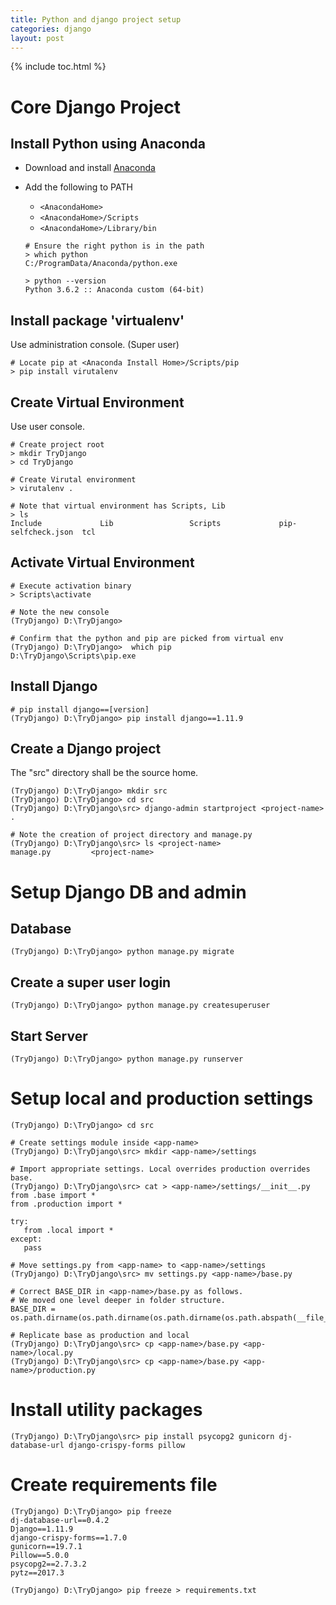 ```yaml
---
title: Python and django project setup
categories: django
layout: post
---
```


{% include toc.html %}

# Core Django Project

## Install Python using Anaconda

- Download and install [Anaconda](https://www.anaconda.com/download/) 

- Add the following to PATH

  - `<AnacondaHome>` 
  - `<AnacondaHome>/Scripts`
  - `<AnacondaHome>/Library/bin`

  ```shell
  # Ensure the right python is in the path
  > which python
  C:/ProgramData/Anaconda/python.exe

  > python --version
  Python 3.6.2 :: Anaconda custom (64-bit)
  ```

## Install package 'virtualenv'

Use administration console. (Super user)

```shell
# Locate pip at <Anaconda Install Home>/Scripts/pip
> pip install virutalenv
```

## Create Virtual Environment

Use user console.

```shell
# Create project root
> mkdir TryDjango
> cd TryDjango

# Create Virutal environment
> virutalenv .

# Note that virtual environment has Scripts, Lib
> ls
Include             Lib                 Scripts             pip-selfcheck.json  tcl
```

## Activate Virtual Environment

```shell
# Execute activation binary
> Scripts\activate

# Note the new console
(TryDjango) D:\TryDjango> 

# Confirm that the python and pip are picked from virtual env
(TryDjango) D:\TryDjango>  which pip
D:\TryDjango\Scripts\pip.exe
```

## Install Django

```shell
# pip install django==[version]
(TryDjango) D:\TryDjango> pip install django==1.11.9
```

## Create a Django project

The "src" directory shall be the source home.

```shell
(TryDjango) D:\TryDjango> mkdir src
(TryDjango) D:\TryDjango> cd src
(TryDjango) D:\TryDjango\src> django-admin startproject <project-name> .

# Note the creation of project directory and manage.py
(TryDjango) D:\TryDjango\src> ls <project-name>
manage.py         <project-name>
```

# Setup Django DB and admin

## Database

```
(TryDjango) D:\TryDjango> python manage.py migrate
```

## Create a super user login

```
(TryDjango) D:\TryDjango> python manage.py createsuperuser
```

## Start Server

```
(TryDjango) D:\TryDjango> python manage.py runserver
```

# Setup local and production settings

```shell
(TryDjango) D:\TryDjango> cd src

# Create settings module inside <app-name>
(TryDjango) D:\TryDjango\src> mkdir <app-name>/settings

# Import appropriate settings. Local overrides production overrides base.
(TryDjango) D:\TryDjango\src> cat > <app-name>/settings/__init__.py
from .base import *
from .production import *

try:
   from .local import *
except:
   pass

# Move settings.py from <app-name> to <app-name>/settings
(TryDjango) D:\TryDjango\src> mv settings.py <app-name>/base.py

# Correct BASE_DIR in <app-name>/base.py as follows. 
# We moved one level deeper in folder structure.
BASE_DIR = os.path.dirname(os.path.dirname(os.path.dirname(os.path.abspath(__file__))))

# Replicate base as production and local
(TryDjango) D:\TryDjango\src> cp <app-name>/base.py <app-name>/local.py
(TryDjango) D:\TryDjango\src> cp <app-name>/base.py <app-name>/production.py
```

# Install utility packages

```
(TryDjango) D:\TryDjango\src> pip install psycopg2 gunicorn dj-database-url django-crispy-forms pillow
```

# Create requirements file

```
(TryDjango) D:\TryDjango> pip freeze
dj-database-url==0.4.2
Django==1.11.9
django-crispy-forms==1.7.0
gunicorn==19.7.1
Pillow==5.0.0
psycopg2==2.7.3.2
pytz==2017.3

(TryDjango) D:\TryDjango> pip freeze > requirements.txt
```

